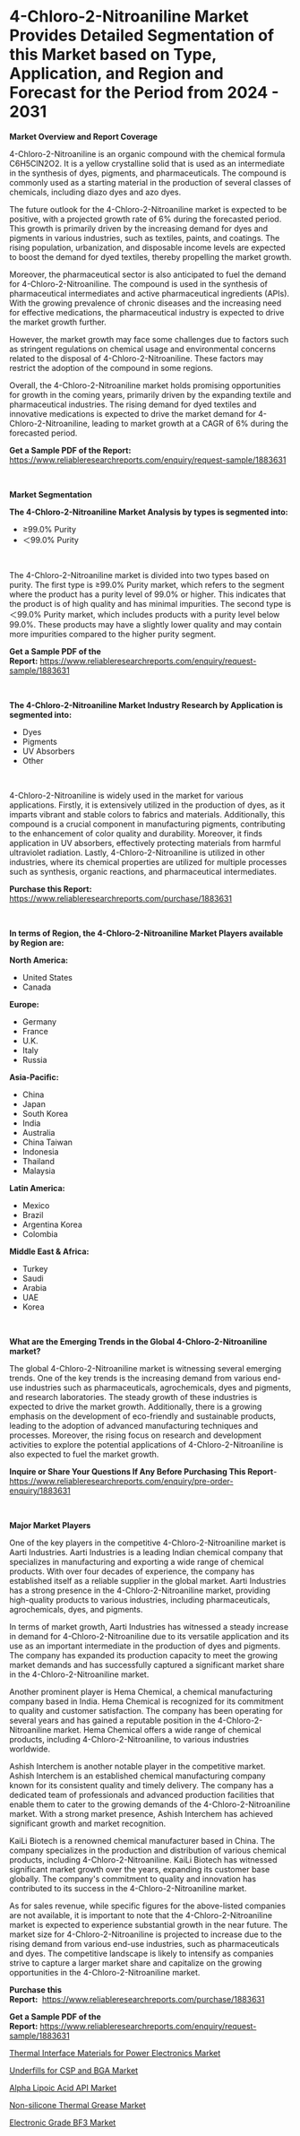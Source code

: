 <p><h1>4-Chloro-2-Nitroaniline Market Provides Detailed Segmentation of this Market based on Type, Application, and Region and Forecast for the Period from 2024 - 2031</h1></p><p><strong>Market Overview and Report Coverage</strong></p>
<p><p>4-Chloro-2-Nitroaniline is an organic compound with the chemical formula C6H5ClN2O2. It is a yellow crystalline solid that is used as an intermediate in the synthesis of dyes, pigments, and pharmaceuticals. The compound is commonly used as a starting material in the production of several classes of chemicals, including diazo dyes and azo dyes.</p><p>The future outlook for the 4-Chloro-2-Nitroaniline market is expected to be positive, with a projected growth rate of 6% during the forecasted period. This growth is primarily driven by the increasing demand for dyes and pigments in various industries, such as textiles, paints, and coatings. The rising population, urbanization, and disposable income levels are expected to boost the demand for dyed textiles, thereby propelling the market growth.</p><p>Moreover, the pharmaceutical sector is also anticipated to fuel the demand for 4-Chloro-2-Nitroaniline. The compound is used in the synthesis of pharmaceutical intermediates and active pharmaceutical ingredients (APIs). With the growing prevalence of chronic diseases and the increasing need for effective medications, the pharmaceutical industry is expected to drive the market growth further.</p><p>However, the market growth may face some challenges due to factors such as stringent regulations on chemical usage and environmental concerns related to the disposal of 4-Chloro-2-Nitroaniline. These factors may restrict the adoption of the compound in some regions.</p><p>Overall, the 4-Chloro-2-Nitroaniline market holds promising opportunities for growth in the coming years, primarily driven by the expanding textile and pharmaceutical industries. The rising demand for dyed textiles and innovative medications is expected to drive the market demand for 4-Chloro-2-Nitroaniline, leading to market growth at a CAGR of 6% during the forecasted period.</p></p>
<p><strong>Get a Sample PDF of the Report:</strong> <a href="https://www.reliableresearchreports.com/enquiry/request-sample/1883631">https://www.reliableresearchreports.com/enquiry/request-sample/1883631</a></p>
<p>&nbsp;</p>
<p><strong>Market Segmentation</strong></p>
<p><strong>The 4-Chloro-2-Nitroaniline Market Analysis by types is segmented into:</strong></p>
<p><ul><li>≥99.0% Purity</li><li>＜99.0% Purity</li></ul></p>
<p>&nbsp;</p>
<p><p>The 4-Chloro-2-Nitroaniline market is divided into two types based on purity. The first type is ≥99.0% Purity market, which refers to the segment where the product has a purity level of 99.0% or higher. This indicates that the product is of high quality and has minimal impurities. The second type is ＜99.0% Purity market, which includes products with a purity level below 99.0%. These products may have a slightly lower quality and may contain more impurities compared to the higher purity segment.</p></p>
<p><strong>Get a Sample PDF of the Report:</strong>&nbsp;<a href="https://www.reliableresearchreports.com/enquiry/request-sample/1883631">https://www.reliableresearchreports.com/enquiry/request-sample/1883631</a></p>
<p>&nbsp;</p>
<p><strong>The 4-Chloro-2-Nitroaniline Market Industry Research by Application is segmented into:</strong></p>
<p><ul><li>Dyes</li><li>Pigments</li><li>UV Absorbers</li><li>Other</li></ul></p>
<p>&nbsp;</p>
<p><p>4-Chloro-2-Nitroaniline is widely used in the market for various applications. Firstly, it is extensively utilized in the production of dyes, as it imparts vibrant and stable colors to fabrics and materials. Additionally, this compound is a crucial component in manufacturing pigments, contributing to the enhancement of color quality and durability. Moreover, it finds application in UV absorbers, effectively protecting materials from harmful ultraviolet radiation. Lastly, 4-Chloro-2-Nitroaniline is utilized in other industries, where its chemical properties are utilized for multiple processes such as synthesis, organic reactions, and pharmaceutical intermediates.</p></p>
<p><strong>Purchase this Report:</strong>&nbsp; <a href="https://www.reliableresearchreports.com/purchase/1883631">https://www.reliableresearchreports.com/purchase/1883631</a></p>
<p>&nbsp;</p>
<p><strong>In terms of Region, the 4-Chloro-2-Nitroaniline Market Players available by Region are:</strong></p>
<p>
    <p> <strong> North America: </strong>
        <ul>
            <li>United States</li>
            <li>Canada</li>
        </ul>
        </p> 
    <p> <strong> Europe: </strong>
        <ul>
            <li>Germany</li>
            <li>France</li>
            <li>U.K.</li>
            <li>Italy</li>
            <li>Russia</li>
        </ul>
        </p> 
    <p> <strong> Asia-Pacific: </strong>
        <ul>
            <li>China</li>
            <li>Japan</li>
            <li>South Korea</li>
            <li>India</li>
            <li>Australia</li>
            <li>China Taiwan</li>
            <li>Indonesia</li>
            <li>Thailand</li>
            <li>Malaysia</li>
        </ul>
        </p> 
    <p> <strong> Latin America: </strong>
        <ul>
            <li>Mexico</li>
            <li>Brazil</li>
            <li>Argentina Korea</li>
            <li>Colombia</li>
        </ul>
        </p> 
    <p> <strong> Middle East & Africa: </strong>
        <ul>
            <li>Turkey</li>
            <li>Saudi</li>
            <li>Arabia</li>
            <li>UAE</li>
            <li>Korea</li>
        </ul>
    </p>
    </p>
<p>&nbsp;</p>
<p><strong>What are the Emerging Trends in the Global 4-Chloro-2-Nitroaniline market?</strong></p>
<p><p>The global 4-Chloro-2-Nitroaniline market is witnessing several emerging trends. One of the key trends is the increasing demand from various end-use industries such as pharmaceuticals, agrochemicals, dyes and pigments, and research laboratories. The steady growth of these industries is expected to drive the market growth. Additionally, there is a growing emphasis on the development of eco-friendly and sustainable products, leading to the adoption of advanced manufacturing techniques and processes. Moreover, the rising focus on research and development activities to explore the potential applications of 4-Chloro-2-Nitroaniline is also expected to fuel the market growth.</p></p>
<p><strong>Inquire or Share Your Questions If Any Before Purchasing This Report</strong>- <a href="https://www.reliableresearchreports.com/enquiry/pre-order-enquiry/1883631">https://www.reliableresearchreports.com/enquiry/pre-order-enquiry/1883631</a></p>
<p>&nbsp;</p>
<p><strong>Major Market Players</strong></p>
<p><p>One of the key players in the competitive 4-Chloro-2-Nitroaniline market is Aarti Industries. Aarti Industries is a leading Indian chemical company that specializes in manufacturing and exporting a wide range of chemical products. With over four decades of experience, the company has established itself as a reliable supplier in the global market. Aarti Industries has a strong presence in the 4-Chloro-2-Nitroaniline market, providing high-quality products to various industries, including pharmaceuticals, agrochemicals, dyes, and pigments. </p><p>In terms of market growth, Aarti Industries has witnessed a steady increase in demand for 4-Chloro-2-Nitroaniline due to its versatile application and its use as an important intermediate in the production of dyes and pigments. The company has expanded its production capacity to meet the growing market demands and has successfully captured a significant market share in the 4-Chloro-2-Nitroaniline market.</p><p>Another prominent player is Hema Chemical, a chemical manufacturing company based in India. Hema Chemical is recognized for its commitment to quality and customer satisfaction. The company has been operating for several years and has gained a reputable position in the 4-Chloro-2-Nitroaniline market. Hema Chemical offers a wide range of chemical products, including 4-Chloro-2-Nitroaniline, to various industries worldwide.</p><p>Ashish Interchem is another notable player in the competitive market. Ashish Interchem is an established chemical manufacturing company known for its consistent quality and timely delivery. The company has a dedicated team of professionals and advanced production facilities that enable them to cater to the growing demands of the 4-Chloro-2-Nitroaniline market. With a strong market presence, Ashish Interchem has achieved significant growth and market recognition.</p><p>KaiLi Biotech is a renowned chemical manufacturer based in China. The company specializes in the production and distribution of various chemical products, including 4-Chloro-2-Nitroaniline. KaiLi Biotech has witnessed significant market growth over the years, expanding its customer base globally. The company's commitment to quality and innovation has contributed to its success in the 4-Chloro-2-Nitroaniline market.</p><p>As for sales revenue, while specific figures for the above-listed companies are not available, it is important to note that the 4-Chloro-2-Nitroaniline market is expected to experience substantial growth in the near future. The market size for 4-Chloro-2-Nitroaniline is projected to increase due to the rising demand from various end-use industries, such as pharmaceuticals and dyes. The competitive landscape is likely to intensify as companies strive to capture a larger market share and capitalize on the growing opportunities in the 4-Chloro-2-Nitroaniline market.</p></p>
<p><strong>Purchase this Report:</strong>&nbsp;&nbsp;<a href="https://www.reliableresearchreports.com/purchase/1883631">https://www.reliableresearchreports.com/purchase/1883631</a></p>
<p></p>
<p><strong>Get a Sample PDF of the Report:</strong>&nbsp;<a href="https://www.reliableresearchreports.com/enquiry/request-sample/1883631">https://www.reliableresearchreports.com/enquiry/request-sample/1883631</a></p>
<p><p><a href="https://github.com/dzharov81/Market-Research-Report-List-1/blob/main/thermal-interface-materials-for-power-electronics-market.md">Thermal Interface Materials for Power Electronics Market</a></p><p><a href="https://github.com/ambrozg/Market-Research-Report-List-1/blob/main/underfills-for-csp-and-bga-market.md">Underfills for CSP and BGA Market</a></p><p><a href="https://github.com/gshchiplitsov/Market-Research-Report-List-1/blob/main/alpha-lipoic-acid-api-market.md">Alpha Lipoic Acid API Market</a></p><p><a href="https://github.com/scarol104/Market-Research-Report-List-2/blob/main/non-silicone-thermal-grease-market.md">Non-silicone Thermal Grease Market</a></p><p><a href="https://github.com/deliacustodio40/Market-Research-Report-List-2/blob/main/electronic-grade-bf3-market.md">Electronic Grade BF3 Market</a></p></p>